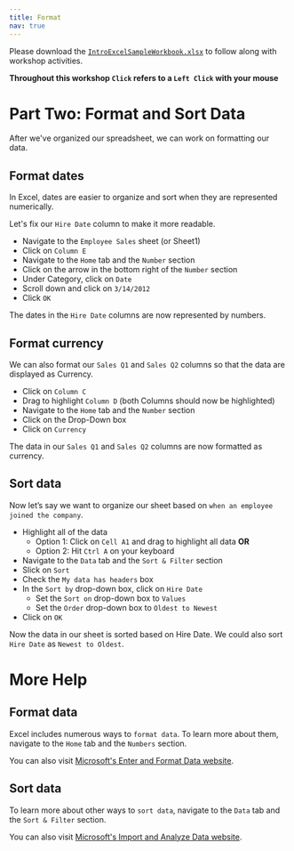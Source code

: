 ```yaml
---
title: Format
nav: true
---
```

Please download the <a href="images/IntroExcelSampleWorkbook.xlsx" target="_blank">`IntroExcelSampleWorkbook.xlsx`</a> to follow along with workshop activities.

**Throughout this workshop `Click` refers to a `Left Click` with your mouse**

# Part Two: Format and Sort Data

After we've organized our spreadsheet, we can work on formatting our data.

## Format dates
In Excel, dates are easier to organize and sort when they are represented numerically.

Let's fix our `Hire Date` column to make it more readable.

* Navigate to the `Employee Sales` sheet (or Sheet1)
* Click on `Column E`
* Navigate to the `Home` tab and the `Number` section
* Click on the arrow in the bottom right of the `Number` section
* Under Category, click on `Date`
* Scroll down and click on `3/14/2012`
* Click `OK`

The dates in the `Hire Date` columns are now represented by numbers.

## Format currency
We can also format our `Sales Q1` and `Sales Q2` columns so that the data are displayed as Currency.
* Click on `Column C`
* Drag to highlight `Column D` (both Columns should now be highlighted)
* Navigate to the `Home` tab and the `Number` section
* Click on the Drop-Down box
* Click on `Currency`

The data in our `Sales Q1` and `Sales Q2` columns are now formatted as currency.

## Sort data
Now let’s say we want to organize our sheet based on `when an employee joined the company`.
* Highlight all of the data
  * Option 1: Click on `Cell A1` and drag to highlight all data **OR**
  * Option 2: Hit `Ctrl A` on your keyboard
* Navigate to the `Data` tab and the `Sort & Filter` section
* Slick on `Sort`
* Check the `My data has headers` box
* In the `Sort by` drop-down box, click on `Hire Date`
  * Set the `Sort on` drop-down box to `Values`
  * Set the `Order` drop-down box to `Oldest to Newest`
* Click on `OK`

Now the data in our sheet is sorted based on Hire Date. We could also sort `Hire Date` as `Newest to Oldest`.

# More Help

## Format data
Excel includes numerous ways to `format data`. To learn more about them, navigate to the `Home` tab and the `Numbers` section. 

You can also visit <a href="https://support.office.com/en-us/article/enter-and-format-data-fef13169-0a84-4b92-a5ab-d856b0d7c1f7?ui=en-US&rs=en-US&ad=US#ID0EAABAAA=Format_data" target="_blank">Microsoft's Enter and Format Data website</a>.

## Sort data
To learn more about other ways to `sort data`, navigate to the `Data` tab and the `Sort & Filter` section.

You can also visit <a href=" https://support.office.com/en-us/article/import-and-analyze-data-ccd3c4a6-272f-4c97-afbb-d3f27407fcde?ui=en-US&rs=en-US&ad=US#ID0EAABAAA=Sort_and_filter" target="_blank">Microsoft's Import and Analyze Data website</a>.